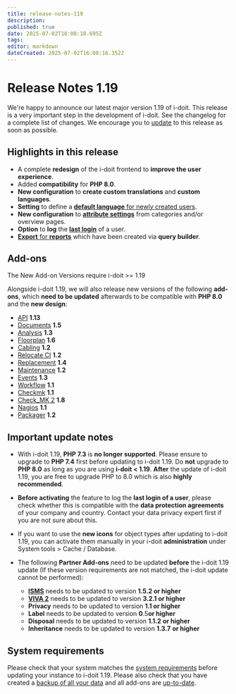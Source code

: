 ```yaml
---
title: release-notes-119
description: 
published: true
date: 2025-07-02T16:08:18.695Z
tags: 
editor: markdown
dateCreated: 2025-07-02T16:08:16.352Z
---
```


# Release Notes 1.19

We're happy to announce our latest major version 1.19 of i-doit. This release is a very important step in the development of i-doit. See the changelog for a complete list of changes. We encourage you to [update](../../wartung-und-betrieb/update-einspielen.md) to this release as soon as possible.

Highlights in this release
--------------------------

*   A complete **redesign** of the i-doit frontend to **improve the user experience**.
*   Added **compatibility** for **PHP 8.0**.
*   **New configuration** to **create custom translations** and **custom languages**.
*   **Setting** to define a [**default language** for newly created users](../../administration/verwaltung/mandanten-name-verwaltung/einstellungen-mandanten-name.md#sprache).
*   **New configuration** to **[attribute settings](../../administration/verwaltung/datenansicht/attribut-einstellungen.md)** from categories and/or overview pages.
*   **Option** to **log** the **[last login](../../administration/verwaltung/mandanten-name-verwaltung/einstellungen-mandanten-name.md#sicherheit)** of a user.
*   [**Export** for **reports**](../../auswertungen/report-manager.md#report-exportierenimportieren) which have been created via **query builder**.

Add-ons
-------

The New Add-on Versions require i-doit >= 1.19

Alongside i-doit 1.19, we will also release new versions of the following **add-ons**, which **need to be updated** afterwards to be compatible with **PHP 8.0** and the **new design**:

*   [API](../../i-doit-add-ons/api/index.md) **1.13**
*   [Documents](../../i-doit-add-ons/documents/index.md) **1.5**
*   [Analysis](../../i-doit-add-ons/analysis.md) **1.3**
*   [Floorplan](../../i-doit-add-ons/floorplan.md) **1.6**
*   [Cabling](../../i-doit-add-ons/cabling.md) **1.2**
*   [Relocate CI](../../i-doit-add-ons/relocate-ci.md) **1.2**
*   [Replacement](../../i-doit-add-ons/replacement.md) **1.4**
*   [Maintenance](../../i-doit-add-ons/maintenance.md) **1.2**
*   [Events](../../i-doit-add-ons/events.md) **1.3**
*   [Workflow](../../i-doit-add-ons/workflow.md) **1.1**
*   [Checkmk](../../i-doit-add-ons/checkmk.md) **1.1**
*   [Check\_MK 2](../../i-doit-add-ons/checkmk2/index.md) **1.8**
*   [Nagios](../../i-doit-add-ons/nagios.md) **1.1**
*   [Packager](../../i-doit-add-ons/add-on-packager.md) **1.2**

Important update notes
----------------------

*   With i-doit 1.19, **PHP 7.3** is **no longer supported**. Please ensure to upgrade to **PHP 7.4** first before updating to i-doit 1.19. Do **not** upgrade to **PHP 8.0** as long as you are using **i-doit < 1.19**.
    **After** the update of i-doit 1.19, you are free to upgrade PHP to 8.0 which is also **highly recommended**.

*   **Before activating** the feature to log the **last login of a user**, please check whether this is compatible with the **data protection agreements** of your company and country. Contact your data privacy expert first if you are not sure about this.

*   If you want to use the **new icons** for object types after updating to i-doit 1.19, you can activate them manually in your i-doit **administration** under System tools > Cache / Database.

*   The following **Partner Add-ons** need to be updated **before** the i-doit 1.19 update (If these version requirements are not matched, the i-doit update cannot be performed):
    *   **[ISMS](../../i-doit-add-ons/isms.md)** needs to be updated to version **1.5.2 or higher**
    *   **[VIVA 2](../../i-doit-add-ons/viva2.md)** needs to be updated to version **3.2.1 or higher**
    *   **Privacy** needs to be updated to version **1.1 or higher**
    *   **Label** needs to be updated to version **0**.5**or higher**
    *   **Disposal** needs to be updated to version **1.1.2** **or higher**
    *   **Inheritance** needs to be updated to version **1.3.7** **or higher**

System requirements
-------------------

Please check that your system matches the [system requirements](../../installation/systemvoraussetzungen.md) before updating your instance to i-doit 1.19. Please also check that you have created a [backup of all your data](../../wartung-und-betrieb/daten-sichern-und-wiederherstellen/index.md) and all add-ons are [up-to-date](../../i-doit-add-ons/index.md).
